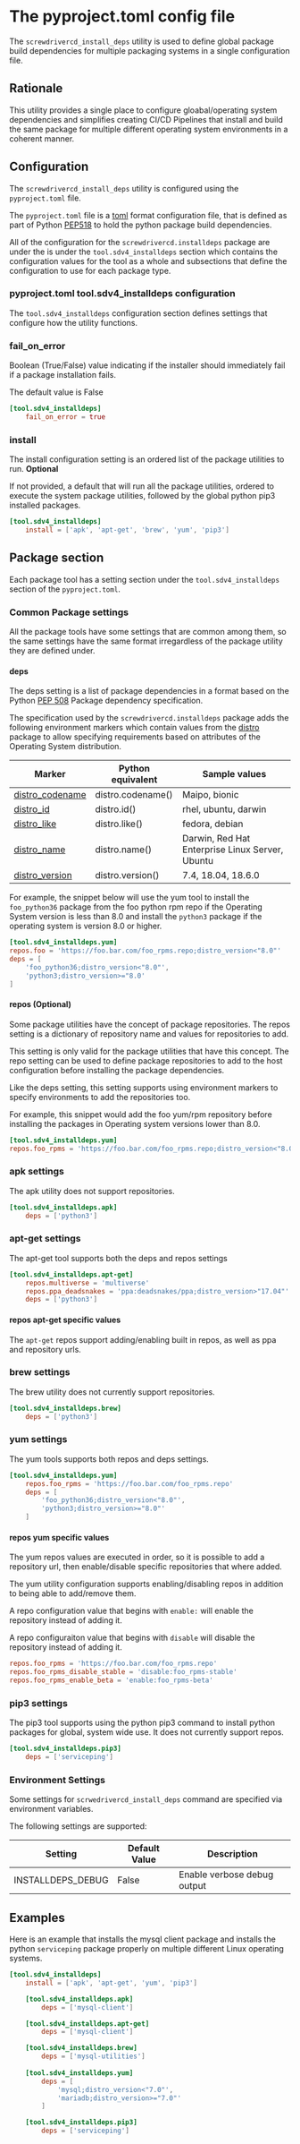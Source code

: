 # The pyproject.toml config file

The `screwdrivercd_install_deps` utility is used to define global package build dependencies for multiple packaging
systems in a single configuration file.

## Rationale

This utility provides a single place to configure gloabal/operating system dependencies
and simplifies creating CI/CD Pipelines that install and build the same package for multiple different
operating system environments in a coherent manner.

## Configuration

The `screwdrivercd_install_deps` utility is configured using the `pyproject.toml` file.  

The `pyproject.toml` file is a [toml](https://github.com/toml-lang/toml) format configuration file, that is defined as part of Python [PEP518](https://www.python.org/dev/peps/pep-0518/) to hold the python package build dependencies.  

All of the configuration for the `screwdrivercd.installdeps` package are under the  is under the `tool.sdv4_installdeps` section which contains the configuration values for the tool as a whole and subsections that define the configuration to use for each package type.

### pyproject.toml tool.sdv4_installdeps configuration

The `tool.sdv4_installdeps` configuration section defines settings that configure how the utility functions.

### fail_on_error

Boolean (True/False) value indicating if the installer should immediately fail if a package installation fails.

The default value is False

```toml
[tool.sdv4_installdeps]
    fail_on_error = true
```

### install

The install configuration setting is an ordered list of the package utilities to run.  **Optional**

If not provided, a default that will run all the package utilities, ordered to execute the system package utilities, followed by the global python pip3 installed packages.

```toml
[tool.sdv4_installdeps]
    install = ['apk', 'apt-get', 'brew', 'yum', 'pip3']
```

## Package section

Each package tool has a setting section under the `tool.sdv4_installdeps` section of the `pyproject.toml`.

### Common Package settings

All the package tools have some settings that are common among them, so the same settings have the same format irregardless of the package utility they are defined under.

#### deps

The deps setting is a list of package dependencies in a format based on the Python [PEP 508](https://www.python.org/dev/peps/pep-0508) Package dependency specification.  

The specification used by the `screwdrivercd.installdeps` package adds the following environment markers which contain 
values from the [distro](https://distro.readthedocs.io/en/latest/) package to allow specifying requirements based on 
attributes of the Operating System distribution.

| Marker                                                                      | Python equivalent | Sample values                                   |
| --------------------------------------------------------------------------- | ----------------- | ----------------------------------------------- |
| [distro_codename](https://distro.readthedocs.io/en/latest/#distro.codename) | distro.codename() | Maipo, bionic                                   |
| [distro_id](https://distro.readthedocs.io/en/latest/#distro.id)             | distro.id()       | rhel, ubuntu, darwin                            |
| [distro_like](https://distro.readthedocs.io/en/latest/#distro.like)         | distro.like()     | fedora, debian                                  |
| [distro_name](https://distro.readthedocs.io/en/latest/#distro.name)         | distro.name()     | Darwin, Red Hat Enterprise Linux Server, Ubuntu |
| [distro_version](https://distro.readthedocs.io/en/latest/#distro.version)   | distro.version()  | 7.4, 18.04, 18.6.0 |

For example, the snippet below will use the yum tool to install the `foo_python36` package from the foo python rpm repo 
if the Operating System version is less than 8.0 and install the `python3` package if the operating system is version 
8.0 or higher.

```toml
[tool.sdv4_installdeps.yum]
repos.foo = 'https://foo.bar.com/foo_rpms.repo;distro_version<"8.0"'
deps = [
    'foo_python36;distro_version<"8.0"',
    'python3;distro_version>="8.0'
]

```
#### repos (Optional)

Some package utilities have the concept of package repositories.  The repos setting is a dictionary of repository name 
and values for repositories to add.  

This setting is only valid for the package utilities that have this concept.  The repo setting can be used to define 
package repositories to add to the host configuration before installing the package dependencies.

Like the deps setting, this setting supports using environment markers to specify environments to add the repositories 
too.

For example, this snippet would add the foo yum/rpm repository before installing the packages in Operating system 
versions lower than 8.0.

```toml
[tool.sdv4_installdeps.yum]
repos.foo_rpms = 'https://foo.bar.com/foo_rpms.repo;distro_version<"8.0"'
```

### apk settings

The apk utility does not support repositories.

```toml
[tool.sdv4_installdeps.apk]
    deps = ['python3']
```

### apt-get settings

The apt-get tool supports both the deps and repos settings

```toml
[tool.sdv4_installdeps.apt-get]
    repos.multiverse = 'multiverse'
    repos.ppa_deadsnakes = 'ppa:deadsnakes/ppa;distro_version>"17.04"'
    deps = ['python3']
```

#### repos apt-get specific values
The `apt-get` repos support adding/enabling built in repos, as well as ppa and repository urls.

### brew settings

The brew utility does not currently support repositories.

```toml
[tool.sdv4_installdeps.brew]
    deps = ['python3']
```

### yum settings

The yum tools supports both repos and deps settings.

```toml
[tool.sdv4_installdeps.yum]
    repos.foo_rpms = 'https://foo.bar.com/foo_rpms.repo'
    deps = [
        'foo_python36;distro_version<"8.0"',
        'python3;distro_version>="8.0"'
    ]
```

#### repos yum specific values

The yum repos values are executed in order, so it is possible to add a repository url, then enable/disable 
specific repositories that where added.

The yum utility configuration supports enabling/disabling repos in addition to being able to add/remove them.  

A repo configuration value that begins with `enable:` will enable the repository instead of adding it.

A repo configuraiton value that begins with `disable` will disable the repository instead of adding it.

```toml
repos.foo_rpms = 'https://foo.bar.com/foo_rpms.repo'
repos.foo_rpms_disable_stable = 'disable:foo_rpms-stable'
repos.foo_rpms_enable_beta = 'enable:foo_rpms-beta'
``` 

### pip3 settings

The pip3 tool supports using the python pip3 command to install python packages for global, system wide use.  It does not currently support repos.

```toml
[tool.sdv4_installdeps.pip3]
    deps = ['serviceping']
```

### Environment Settings

Some settings for `scrwedrivercd_install_deps` command are specified via environment variables.

The following settings are supported:

| Setting                  | Default Value               | Description                                         |
| ------------------------ | --------------------------- | --------------------------- |
| INSTALLDEPS_DEBUG        | False                       | Enable verbose debug output |

## Examples

Here is an example that installs the mysql client package and installs the python `serviceping` package properly on multiple different Linux operating systems.

```toml
[tool.sdv4_installdeps]
    install = ['apk', 'apt-get', 'yum', 'pip3']

    [tool.sdv4_installdeps.apk]
        deps = ['mysql-client']

    [tool.sdv4_installdeps.apt-get]
        deps = ['mysql-client']

    [tool.sdv4_installdeps.brew]
        deps = ['mysql-utilities']
        
    [tool.sdv4_installdeps.yum]
        deps = [
            'mysql;distro_version<"7.0"',
            'mariadb;distro_version>="7.0"'
        ]

    [tool.sdv4_installdeps.pip3]
        deps = ['serviceping']

```
